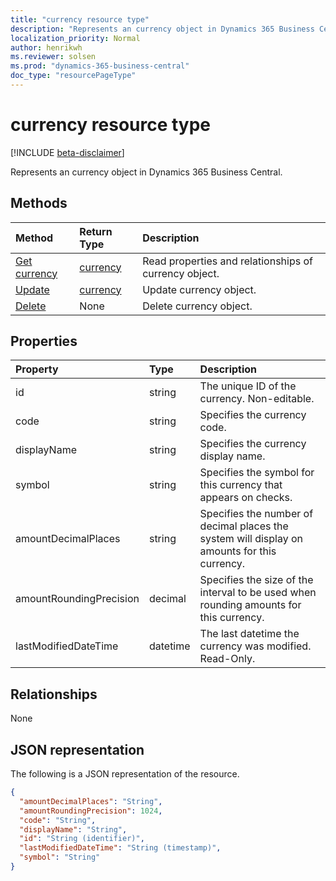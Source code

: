 ```yaml
---
title: "currency resource type"
description: "Represents an currency object in Dynamics 365 Business Central."
localization_priority: Normal
author: henrikwh
ms.reviewer: solsen
ms.prod: "dynamics-365-business-central"
doc_type: "resourcePageType"
---
```


# currency resource type

[!INCLUDE [beta-disclaimer](../../includes/beta-disclaimer.md)]

Represents an currency object in Dynamics 365 Business Central.

## Methods

| Method       | Return Type | Description |
|:-------------|:------------|:------------|
| [Get currency](../api/dynamics-currency-get.md) | [currency](dynamics-currency.md) | Read properties and relationships of currency object. |
| [Update](../api/dynamics-currency-update.md) | [currency](dynamics-currency.md) | Update currency object. |
| [Delete](../api/dynamics-currency-delete.md) | None | Delete currency object. |

## Properties

| Property                | Type     |Description                                                   |
|:----------------------|:-------|:-------------------------------------------------------------|
|id                     |string    |The unique ID of the currency. Non-editable.                  |
|code                   |string  |Specifies the currency code.                                  |
|displayName            |string  |Specifies the currency display name.                          |
|symbol                 |string  |Specifies the symbol for this currency that appears on checks.|
|amountDecimalPlaces    |string  |Specifies the number of decimal places the system will display on amounts for this currency.|
|amountRoundingPrecision|decimal |Specifies the size of the interval to be used when rounding amounts for this currency.|
|lastModifiedDateTime   |datetime|The last datetime the currency was modified. Read-Only.       |  

## Relationships

None

## JSON representation

The following is a JSON representation of the resource.

<!-- {
  "blockType": "resource",
  "optionalProperties": [

  ],
  "@odata.type": "microsoft.graph.currency",
  "baseType": "",
  "keyProperty": "id"
}-->

```json
{
  "amountDecimalPlaces": "String",
  "amountRoundingPrecision": 1024,
  "code": "String",
  "displayName": "String",
  "id": "String (identifier)",
  "lastModifiedDateTime": "String (timestamp)",
  "symbol": "String"
}
```

<!-- uuid: 16cd6b66-4b1a-43a1-adaf-3a886856ed98
2019-02-04 14:57:30 UTC -->
<!-- {
  "type": "#page.annotation",
  "description": "currency resource",
  "keywords": "",
  "section": "documentation",
  "tocPath": ""
}-->